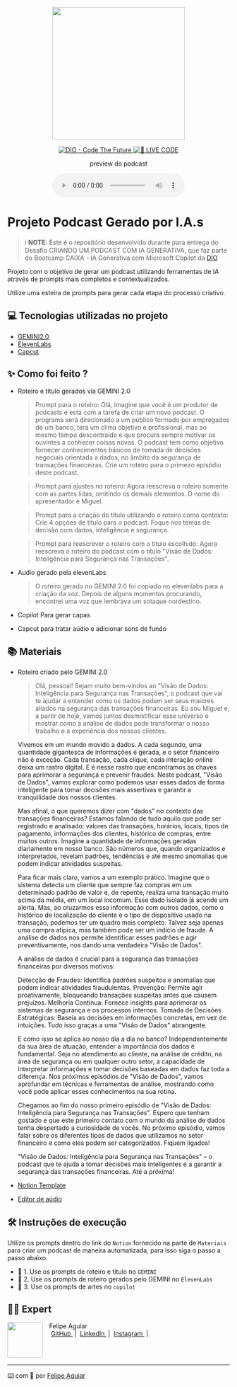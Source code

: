 <p align="center">
<img 
    src="./assets/cover.png"
    width="300"
/>
</p>

<p align="center">
<a href="https://dio.me/">
    <img 
        src="https://img.shields.io/badge/DIO-Code_The_Future-28DA77?logo=youtube" 
        alt="DIO - Code The Future">
</a>
<a href="https://dio.me/">
<img 
    src="https://img.shields.io/badge/🔴_LIVE_CODE-FF5E72" 
    alt="🔴 LIVE CODE">
</a>
</p>

<p align="center">
    preview do podcast
</p>

<div align="center">
    <audio src="output/podcast_editado.MP3" controls title="Podcast editado"></audio>
</div>

# Projeto Podcast Gerado por I.A.s


 > ℹ️ **NOTE:** Este é o repositório desenvolvido durante para entrega do Desafio CRIANDO UM PODCAST COM IA GENERATIVA, que faz parte do Bootcamp CAIXA - IA Generativa com Microsoft Copilot da [DIO](https://dio.me)

Projeto com o objetivo de gerar um podcast utilizando ferramentas de IA através de prompts mais completos e contextualizados.

Utilize uma esteira de prompts para gerar cada etapa do processo criativo.

## 💻 Tecnologias utilizadas no projeto

- [GEMINI2.0](https://gemini.google.com/) 
- [ElevenLabs](https://beta.elevenlabs.io/)
- [Capcut](https://www.capcut.com/pt-br/)

## ✨ Como foi feito ?

- Roteiro e título gerados via GEMINI 2.0

   > Prompt para o roteiro: Olá, imagine que você é um produtor de podcasts e está com a tarefa de criar um novo podcast.
     O programa será direcionado a um público formado por empregados de um banco, terá um clima objetivo e profissional, mas ao mesmo tempo descontraído e que procura sempre motivar os ouvintes a conhecer coisas novas.
     O podcast tem como objetivo fornecer conhecimentos básicos de tomada de decisões negociais orientada a dados, no âmbito da segurança de transações financeiras.
     Crie um roteiro para o primeiro episódio deste podcast.

   > Prompt para ajustes no roteiro: Agora reescreva o roteiro somente com as partes lidas, omitindo os demais elementos. O nome do apresentador é Miguel.

   > Prompt para a criação do título utilizando o roteiro como contexto: Crie 4 opções de título para o podcast. Foque nos temas de decisão com dados, inteligência e segurança.

   > Prompt para reescrever o roteiro com o título escolhido: Agora reescreva o roteiro do podcast com o título "Visão de Dados: Inteligência para Segurança nas Transações".

- Audio gerado pela elevenLabs

   > O roteiro gerado no GEMINI 2.0 foi copiado no elevenlabs para a criação da voz. Depois de alguns momentos procurando, encontrei uma voz que lembrava um sotaque nordestino.

- Copilot Para gerar capas
- Capcut para tratar aúdio e adicionar sons de fundo

## 📚 Materiais

- Roteiro criado pelo GEMINI 2.0

   > Olá, pessoal! Sejam muito bem-vindos ao "Visão de Dados: Inteligência para Segurança nas Transações", o podcast que vai te ajudar a entender como os dados podem ser seus maiores aliados na segurança das transações financeiras. Eu sou Miguel e, a partir de hoje, vamos juntos desmistificar esse universo e mostrar como a análise de dados pode transformar o 
     nosso trabalho e a experiência dos nossos clientes.

     Vivemos em um mundo movido a dados. A cada segundo, uma quantidade gigantesca de informações é gerada, e o setor financeiro não é exceção. Cada transação, cada clique, cada interação online deixa um rastro digital. E é nesse rastro que encontramos as chaves para aprimorar a segurança e prevenir fraudes. Neste podcast, "Visão de Dados", vamos explorar como 
     podemos usar esses dados de forma inteligente para tomar decisões mais assertivas e garantir a tranquilidade dos nossos clientes.

     Mas afinal, o que queremos dizer com "dados" no contexto das transações financeiras? Estamos falando de tudo aquilo que pode ser registrado e analisado: valores das transações, horários, locais, tipos de pagamento, informações dos clientes, histórico de compras, entre muitos outros. Imagine a quantidade de informações geradas diariamente em nosso banco. São 
     números que, quando organizados e interpretados, revelam padrões, tendências e até mesmo anomalias que podem indicar atividades suspeitas.

     Para ficar mais claro, vamos a um exemplo prático. Imagine que o sistema detecta um cliente que sempre faz compras em um determinado padrão de valor e, de repente, realiza uma transação muito acima da média, em um local incomum. Esse dado isolado já acende um alerta. Mas, ao cruzarmos essa informação com outros dados, como o histórico de localização do 
     cliente e o tipo de dispositivo usado na transação, podemos ter um quadro mais completo. Talvez seja apenas uma compra atípica, mas também pode ser um indício de fraude. A análise de dados nos permite identificar esses padrões e agir preventivamente, nos dando uma verdadeira "Visão de Dados".

     A análise de dados é crucial para a segurança das transações financeiras por diversos motivos:

     Detecção de Fraudes: Identifica padrões suspeitos e anomalias que podem indicar atividades fraudulentas.
     Prevenção: Permite agir proativamente, bloqueando transações suspeitas antes que causem prejuízos.
     Melhoria Contínua: Fornece insights para aprimorar os sistemas de segurança e os processos internos.
     Tomada de Decisões Estratégicas: Baseia as decisões em informações concretas, em vez de intuições. Tudo isso graças a uma "Visão de Dados" abrangente.

     E como isso se aplica ao nosso dia a dia no banco? Independentemente da sua área de atuação, entender a importância dos dados é fundamental. Seja no atendimento ao cliente, na análise de crédito, na área de segurança ou em qualquer outro setor, a capacidade de interpretar informações e tomar decisões baseadas em dados faz toda a diferença. Nos próximos 
     episódios de "Visão de Dados", vamos aprofundar em técnicas e ferramentas de análise, mostrando como você pode aplicar esses conhecimentos na sua rotina.

     Chegamos ao fim do nosso primeiro episódio de "Visão de Dados: Inteligência para Segurança nas Transações". Espero que tenham gostado e que este primeiro contato com o mundo da análise de dados tenha despertado a curiosidade de vocês. No próximo episódio, vamos falar sobre os diferentes tipos de dados que utilizamos no setor financeiro e como eles podem ser 
     categorizados. Fiquem ligados!

     "Visão de Dados: Inteligência para Segurança nas Transações" – o podcast que te ajuda a tomar decisões mais inteligentes e a garantir a segurança das transações financeiras. Até a próxima!

- [Notion Template](https://helpful-jump-17b.notion.site/PAS-Podcast-AI-Studio-210489e15d7a4a73b743bb159e45d06f?pvs=4)
- [Editor de aúdio](https://www.capcut.com/editor?from_page=landing_page&__action_from=picture_V%C3%ADdeos%20profissionais%20em%20minutos,%20n%C3%A3o%20em%20horas.)


## 🛠️ Instruções de execução

Utilize os prompts dentro do link do `Notion` fornecido na parte de `Materiais` para criar um podcast de maneira automatizada, para isso siga o passo a passo abaixo.

- 🤖 1. Use os prompts de roteiro e título no `GEMINI`
- 🤖 2. Use os prompts de roteiro gerados pelo GEMINI no  `ElevenLabs`
- 🤖 3. Use os prompts de artes no `copilot`

## 👨‍💻 Expert

<p>
    <img 
      align=left 
      margin=10 
      width=80 
      src="https://avatars.githubusercontent.com/u/37452836?v=4"
    />
    <p>&nbsp&nbsp&nbspFelipe Aguiar<br>
    &nbsp&nbsp&nbsp
    <a 
        href="https://github.com/felipeAguiarCode">
        GitHub
    </a>
    &nbsp;|&nbsp;
    <a 
        href="www.linkedin.com/in/felipe-exe">
        LinkedIn
    </a>
    &nbsp;|&nbsp;
    <a 
        href="https://www.instagram.com/felipeaguiar.exe/">
        Instagram
    </a>
    &nbsp;|&nbsp;</p>
</p>
<br/><br/>
<p>

---

⌨️ com 💜 por [Felipe Aguiar](https://github.com/felipeAguiarCode)
